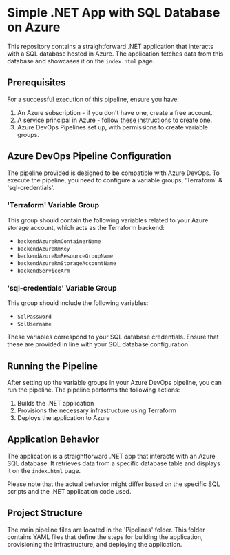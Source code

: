 # Simple .NET App with SQL Database on Azure

This repository contains a straightforward .NET application that interacts with a SQL database hosted in Azure. The application fetches data from this database and showcases it on the `index.html` page.

## Prerequisites

For a successful execution of this pipeline, ensure you have:

1. An Azure subscription - if you don't have one, create a free account.
2. A service principal in Azure - follow [these instructions](https://docs.microsoft.com/en-us/azure/active-directory/develop/howto-create-service-principal-portal) to create one.
3. Azure DevOps Pipelines set up, with permissions to create variable groups.

## Azure DevOps Pipeline Configuration

The pipeline provided is designed to be compatible with Azure DevOps. To execute the pipeline, you need to configure a variable groups, 'Terraform' & 'sql-credentials'.

### 'Terraform' Variable Group

This group should contain the following variables related to your Azure storage account, which acts as the Terraform backend:

- `backendAzureRmContainerName`
- `backendAzureRmKey`
- `backendAzureRmResourceGroupName`
- `backendAzureRmStorageAccountName`
- `backendServiceArm`

### 'sql-credentials' Variable Group

This group should include the following variables:

- `SqlPassword`
- `SqlUsername`

These variables correspond to your SQL database credentials. Ensure that these are provided in line with your SQL database configuration.

## Running the Pipeline

After setting up the variable groups in your Azure DevOps pipeline, you can run the pipeline. The pipeline performs the following actions:

1. Builds the .NET application
2. Provisions the necessary infrastructure using Terraform
3. Deploys the application to Azure

## Application Behavior

The application is a straightforward .NET app that interacts with an Azure SQL database. It retrieves data from a specific database table and displays it on the `index.html` page.

Please note that the actual behavior might differ based on the specific SQL scripts and the .NET application code used.

## Project Structure

The main pipeline files are located in the 'Pipelines' folder. This folder contains YAML files that define the steps for building the application, provisioning the infrastructure, and deploying the application.